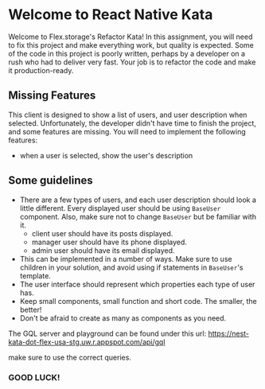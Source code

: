 # Welcome to React Native Kata

Welcome to Flex.storage's Refactor Kata! In this assignment, you will need to fix this project and make everything work, but quality is expected. Some of the code in this project is poorly written, perhaps by a developer on a rush who had to deliver very fast. Your job is to refactor the code and make it production-ready.

## Missing Features
This client is designed to show a list of users, and user description when selected. Unfortunately, the developer didn't have time to finish the project, and some features are missing. You will need to implement the following features:
- when a user is selected, show the user's description

## Some guidelines
- There are a few types of users, and each user description should look a little different. Every displayed user should be using ```BaseUser``` component. Also, make sure not to change ```BaseUser``` but be familiar with it.
  - client user should have its posts displayed.
  - manager user should have its phone displayed.
  - admin user should have its email displayed.
- This can be implemented in a number of ways. Make sure to use children in your solution, and avoid using if statements in ```BaseUser```'s template.
- The user interface should represent which properties each type of user has.
- Keep small components, small function and short code. The smaller, the better!
- Don't be afraid to create as many as components as you need.

The GQL server and playground can be found under this url:
https://nest-kata-dot-flex-usa-stg.uw.r.appspot.com/api/gql

make sure to use the correct queries.

### GOOD LUCK!
